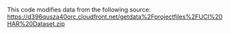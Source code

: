 This code modifies data from the following source:
https://d396qusza40orc.cloudfront.net/getdata%2Fprojectfiles%2FUCI%20HAR%20Dataset.zip
